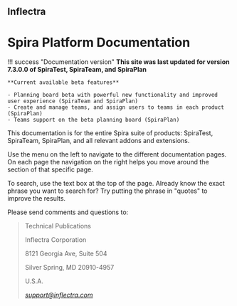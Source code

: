 ## Inflectra
# Spira Platform Documentation

!!! success "Documentation version"
    **This site was last updated for version 7.3.0.0 of SpiraTest, SpiraTeam, and SpiraPlan**

    **Current available beta features**

    - Planning board beta with powerful new functionality and improved user experience (SpiraTeam and SpiraPlan)
    - Create and manage teams, and assign users to teams in each product (SpiraPlan)
    - Teams support on the beta planning board (SpiraPlan)


This documentation is for the entire Spira suite of products: SpiraTest, SpiraTeam, SpiraPlan, and all relevant addons and extensions. 

Use the menu on the left to navigate to the different documentation pages. On each page the navigation on the right helps you move around the section of that specific page.

To search, use the text box at the top of the page. Already know the exact phrase you want to search for? Try putting the phrase in "quotes" to improve the results. 

Please send comments and questions to:

> Technical Publications
>
> Inflectra Corporation
>
> 8121 Georgia Ave, Suite 504
>
> Silver Spring, MD 20910-4957
>
> U.S.A.
>
> [*support@inflectra.com*](mailto:support@inflectra.com)
